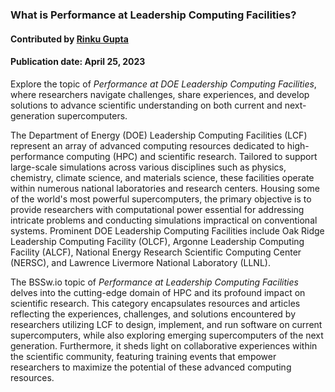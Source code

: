 ### What is Performance at Leadership Computing Facilities?
#### Contributed by  [Rinku Gupta](https://github.com/rinkug)
#### Publication date: April 25, 2023

<!--- deck start --->
Explore the topic of *Performance at DOE Leadership Computing Facilities*, where researchers navigate challenges, share experiences, and develop solutions to advance scientific understanding on both current and next-generation supercomputers.
<!--- deck end --->

<!--- body start --->
The Department of Energy (DOE) Leadership Computing Facilities (LCF) represent an array of advanced computing resources dedicated to high-performance computing (HPC) and scientific research. Tailored to support large-scale simulations across various disciplines such as physics, chemistry, climate science, and materials science, these facilities operate within numerous national laboratories and research centers. Housing some of the world's most powerful supercomputers, the primary objective is to provide researchers with computational power essential for addressing intricate problems and conducting simulations impractical on conventional systems. Prominent DOE Leadership Computing Facilities include Oak Ridge Leadership Computing Facility (OLCF), Argonne Leadership Computing Facility (ALCF), National Energy Research Scientific Computing Center (NERSC), and Lawrence Livermore National Laboratory (LLNL).

The BSSw.io topic of *Performance at Leadership Computing Facilities* delves into the cutting-edge domain of HPC and its profound impact on scientific research. This category encapsulates resources and articles reflecting the experiences, challenges, and solutions encountered by researchers utilizing LCF to design, implement, and run software on current supercomputers, while also exploring emerging supercomputers of the next generation. Furthermore, it sheds light on collaborative experiences within the scientific community, featuring training events that empower researchers to maximize the potential of these advanced computing resources.
<!--- body end  --->

 
<!---
Publish: yes
Pinned: yes
Topics: performance at leadership computing facilities
RSS update: 2023-10-12
--->
